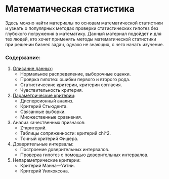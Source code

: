 # Математическая статистика

Здесь можно найти материалы по основам математической статистики и узнать о популярных методах проверки статистических гипотез без глубокого погружения в математику. Данный материал подойдет и для тех людей, кто хочет применять методы математической статистики при решении бизнес задач, однако не знающих, с чего начать изучение.

### Содержание:

1. [Описание данных](https://github.com/maxbolgarin/educational_materials/blob/master/Statistics/1_data_description.ipynb):
    * Нормальное распределение, выборочные оценки.
    * Проврка гипотез: ошибки первого и второго рода.
    * Статистические критерии, критерии согласия.
    * Чувствительность критерия.
2. [Параметрические критерии](https://github.com/maxbolgarin/educational_materials/blob/master/Statistics/2_parametric_tests.ipynb):
    * Дисперсионный анализ.
    * Критерий Стьюдента.
    * Связанные выборки.
    * Множественные сравнения.
3. Анализ качественных признаков:
    * Z-критерий.
    * Таблицы сопряженности: критерий chi^2.
    * Точный критерий Фишера.
4. Доверительные интервалы:
    * Построение доверительных интервалов.
    * Проверка гипотез с помощью доверительных интервалов.
5. Непараметрические критерии:
    * Критерий Манна—Уитни.
    * Критерий Уилкоксона.
